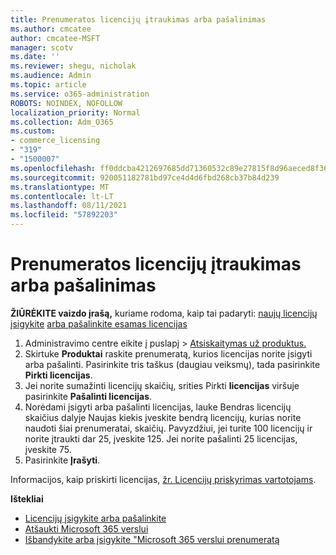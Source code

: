 ```yaml
---
title: Prenumeratos licencijų įtraukimas arba pašalinimas
ms.author: cmcatee
author: cmcatee-MSFT
manager: scotv
ms.date: ''
ms.reviewer: shegu, nicholak
ms.audience: Admin
ms.topic: article
ms.service: o365-administration
ROBOTS: NOINDEX, NOFOLLOW
localization_priority: Normal
ms.collection: Adm_O365
ms.custom:
- commerce_licensing
- "319"
- "1500007"
ms.openlocfilehash: ff0ddcba4212697685dd71360532c89e27815f8d96aeced8f36c7416bdbebf64
ms.sourcegitcommit: 920051182781bd97ce4d4d6fbd268cb37b84d239
ms.translationtype: MT
ms.contentlocale: lt-LT
ms.lasthandoff: 08/11/2021
ms.locfileid: "57892203"
---
```

# <a name="add-or-remove-licenses-for-your-subscription"></a>Prenumeratos licencijų įtraukimas arba pašalinimas

**ŽIŪRĖKITE vaizdo įrašą,** kuriame rodoma, kaip tai padaryti: [naujų licencijų įsigykite](https://go.microsoft.com/fwlink/p/?linkid=2154857) [arba pašalinkite esamas licencijas](https://go.microsoft.com/fwlink/p/?linkid=2154938)

1. Administravimo centre eikite į puslapį  >  [Atsiskaitymas už produktus.](https://go.microsoft.com/fwlink/p/?linkid=842054)
2. Skirtuke **Produktai** raskite prenumeratą, kurios licencijas norite įsigyti arba pašalinti. Pasirinkite tris taškus (daugiau veiksmų), tada pasirinkite **Pirkti licencijas**.
3. Jei norite sumažinti licencijų skaičių, srities Pirkti **licencijas** viršuje pasirinkite **Pašalinti licencijas**.
4. Norėdami įsigyti arba pašalinti  licencijas,  lauke Bendras licencijų skaičius dalyje Naujas kiekis įveskite bendrą licencijų, kurias norite naudoti šiai prenumeratai, skaičių. Pavyzdžiui, jei turite 100 licencijų ir norite įtraukti dar 25, įveskite 125. Jei norite pašalinti 25 licencijas, įveskite 75.
5. Pasirinkite **Įrašyti**.

Informacijos, kaip priskirti licencijas, [žr. Licencijų priskyrimas vartotojams](https://docs.microsoft.com/microsoft-365/admin/manage/assign-licenses-to-users).

**Ištekliai**
  
- [Licencijų įsigykite arba pašalinkite](https://docs.microsoft.com/microsoft-365/commerce/licenses/buy-licenses)
- [Atšaukti Microsoft 365 verslui](https://docs.microsoft.com/microsoft-365/commerce/subscriptions/cancel-your-subscription)
- [Išbandykite arba įsigykite "Microsoft 365 verslui prenumeratą](https://docs.microsoft.com/microsoft-365/commerce/try-or-buy-microsoft-365)